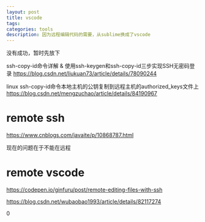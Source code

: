 ```yaml
---
layout: post
title: vscode
tags:
categories: tools
description: 因为远程编辑代码的需要，从sublime换成了vscode
---
```


没有成功，暂时先放下

ssh-copy-id命令详解 & 使用ssh-keygen和ssh-copy-id三步实现SSH无密码登录
https://blog.csdn.net/liukuan73/article/details/78090244

linux ssh-copy-id命令本地主机的公钥复制到远程主机的authorized_keys文件上
https://blog.csdn.net/mengzuchao/article/details/84190967


# remote ssh

https://www.cnblogs.com/javaite/p/10868787.html

现在的问题在于不能在远程

# remote vscode

https://codepen.io/ginfuru/post/remote-editing-files-with-ssh

https://blog.csdn.net/wubaobao1993/article/details/82117274







0
